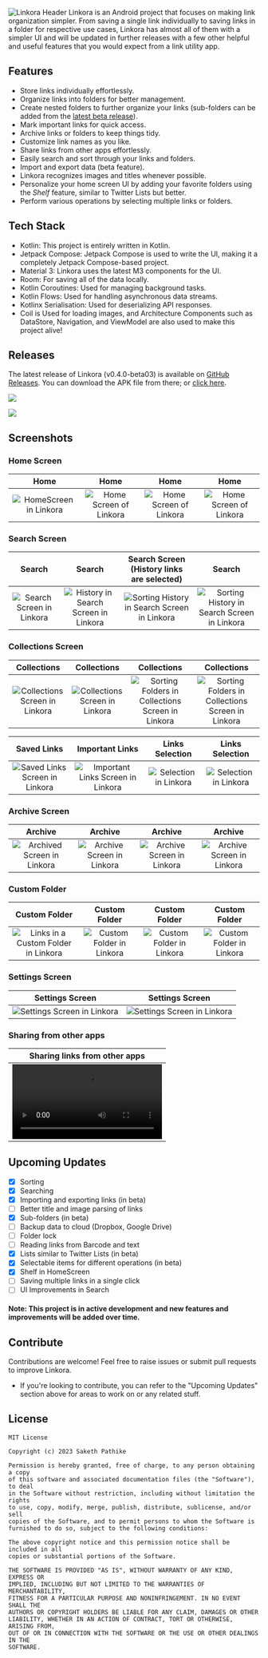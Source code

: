 ![Linkora Header](https://github.com/sakethpathike/Linkora/assets/83284398/08e63d01-c767-4e85-a7d2-1e605697e76d)
Linkora is an Android project that focuses on making link organization simpler. From saving a single link individually to saving links in a folder for respective use cases, Linkora has almost all of them with a simpler UI and will be updated in further releases with a few other helpful and useful features that you would expect from a link utility app.

## Features

- Store links individually effortlessly.
- Organize links into folders for better management.
- Create nested folders to further organize your links (sub-folders can be added from
  the [latest beta release](https://github.com/sakethpathike/Linkora/releases/tag/release-v0.4.0-beta03)).
- Mark important links for quick access.
- Archive links or folders to keep things tidy.
- Customize link names as you like.
- Share links from other apps effortlessly.
- Easily search and sort through your links and folders.
- Import and export data (beta feature).
- Linkora recognizes images and titles whenever possible.
- Personalize your home screen UI by adding your favorite folders using the *Shelf* feature, similar
  to Twitter Lists but better.
- Perform various operations by selecting multiple links or folders.

## Tech Stack

- Kotlin: This project is entirely written in Kotlin.
- Jetpack Compose: Jetpack Compose is used to write the UI, making it a completely Jetpack
  Compose-based project.
- Material 3: Linkora uses the latest M3 components for the UI.
- Room: For saving all of the data locally.
- Kotlin Coroutines: Used for managing background tasks.
- Kotlin Flows: Used for handling asynchronous data streams.
- Kotlinx Serialisation: Used for deserializing API responses.
- Coil is Used for loading images, and Architecture Components such as DataStore, Navigation, and
  ViewModel are also used to make this project alive!

## Releases

The latest release of Linkora (v0.4.0-beta03) is available
on [GitHub Releases](https://github.com/sakethpathike/Linkora/releases/tag/release-v0.4.0-beta03).
You can download the APK file from there;
or [click here](https://github.com/sakethpathike/Linkora/releases/download/release-v0.4.0-beta03/Linkora-v0.4.0-beta03.apk).

[<img  src="https://img.shields.io/github/downloads/sakethpathike/linkora/latest/total?style=for-the-badge&logo=github&label=Download%20v0.4.0-beta03%20APK&link=https%3A%2F%2Fgithub.com%2Fsakethpathike%2FLinkora%2Freleases%2Fdownload%2Frelease-v0.4.0-beta03%2FLinkora-v0.4.0-beta03.apk"/>](https://github.com/sakethpathike/Linkora/releases/download/release-v0.4.0-beta03/Linkora-v0.4.0-beta03.apk)

[<img src="https://img.shields.io/github/downloads/sakethpathike/linkora/latest/total?style=for-the-badge&logo=github&label=v0.4.0-beta03%20release%20notes&link=https%3A%2F%2Fgithub.com%2Fsakethpathike%2FLinkora%2Freleases%2Ftag%2Frelease-v0.4.0-beta03">](https://github.com/sakethpathike/Linkora/releases/tag/release-v0.4.0-beta03)

## Screenshots

### Home Screen

|                                                          Home                                                           |                                                           Home                                                           |                                                           Home                                                           |                                                           Home                                                           |
|:-----------------------------------------------------------------------------------------------------------------------:|:------------------------------------------------------------------------------------------------------------------------:|:------------------------------------------------------------------------------------------------------------------------:|:------------------------------------------------------------------------------------------------------------------------:|
| ![HomeScreen in Linkora](https://github.com/sakethpathike/Linkora/assets/83284398/05da8d1e-51e6-4fb2-8a15-f853973c0e1a) | ![Home Screen of Linkora](https://github.com/sakethpathike/Linkora/assets/83284398/313b38ca-21dc-498c-af2e-ccbbe5c739d7) | ![Home Screen of Linkora](https://github.com/sakethpathike/Linkora/assets/83284398/ae8d6477-9882-4923-927f-1f0fb351bd55) | ![Home Screen of Linkora](https://github.com/sakethpathike/Linkora/assets/83284398/307fcae0-679f-4a6e-9b9e-5245a5f751ff) |

### Search Screen

|                                                           Search                                                           |                                                                Search                                                                 |                                                  Search Screen  (History links are selected)                                                  |                                                                    Search                                                                     |
|:--------------------------------------------------------------------------------------------------------------------------:|:-------------------------------------------------------------------------------------------------------------------------------------:|:---------------------------------------------------------------------------------------------------------------------------------------------:|:---------------------------------------------------------------------------------------------------------------------------------------------:|
| ![Search Screen in Linkora](https://github.com/sakethpathike/Linkora/assets/83284398/f3902502-acfe-4f58-9e76-eb4aaa002b3c) | ![History in Search Screen in Linkora](https://github.com/sakethpathike/Linkora/assets/83284398/469e9e11-c935-48f3-b797-44e8203973ca) | ![Sorting History in Search Screen in Linkora](https://github.com/sakethpathike/Linkora/assets/83284398/0dfac08a-e544-4f5b-b87b-900e2c383823) | ![Sorting History in Search Screen in Linkora](https://github.com/sakethpathike/Linkora/assets/83284398/d455303b-8e9b-421f-808e-e98672840d9c) |

### Collections Screen

|                                                           Collections                                                           |                                                           Collections                                                           |                                                                    Collections                                                                     |                                                                    Collections                                                                     |
|:-------------------------------------------------------------------------------------------------------------------------------:|:-------------------------------------------------------------------------------------------------------------------------------:|:--------------------------------------------------------------------------------------------------------------------------------------------------:|:--------------------------------------------------------------------------------------------------------------------------------------------------:|
| ![Collections Screen in Linkora](https://github.com/sakethpathike/Linkora/assets/83284398/668e9f4e-60cc-4d28-b04f-a4845c8a49f5) | ![Collections Screen in Linkora](https://github.com/sakethpathike/Linkora/assets/83284398/f255c301-9a2c-4d44-a94e-f5c500a1510b) | ![Sorting Folders in Collections Screen in Linkora](https://github.com/sakethpathike/Linkora/assets/83284398/c569aecc-70e4-41e8-9202-cadf1b4ca8c2) | ![Sorting Folders in Collections Screen in Linkora](https://github.com/sakethpathike/Linkora/assets/83284398/818e4d32-feb5-4c09-9946-9a71b4372a50) |

|                                                           Saved Links                                                           |                                                           Important Links                                                           |                                                    Links Selection                                                     |                                                    Links Selection                                                     |
|:-------------------------------------------------------------------------------------------------------------------------------:|:-----------------------------------------------------------------------------------------------------------------------------------:|:----------------------------------------------------------------------------------------------------------------------:|:----------------------------------------------------------------------------------------------------------------------:|
| ![Saved Links Screen in Linkora](https://github.com/sakethpathike/Linkora/assets/83284398/b1bab3ac-57d3-4ed9-86f4-df6b623b480e) | ![Important Links Screen in Linkora](https://github.com/sakethpathike/Linkora/assets/83284398/73838d98-6fda-42d1-a954-73c4f16b5e98) | ![Selection in Linkora](https://github.com/sakethpathike/Linkora/assets/83284398/4a16bf68-410a-4c5a-86d0-11db86764429) | ![Selection in Linkora](https://github.com/sakethpathike/Linkora/assets/83284398/8d081299-993f-4eeb-ab9d-63a64d4deeef) |

### Archive Screen

|                                                           Archive                                                            |                                                           Archive                                                           |                                                           Archive                                                           |                                                           Archive                                                           |
|:----------------------------------------------------------------------------------------------------------------------------:|:---------------------------------------------------------------------------------------------------------------------------:|:---------------------------------------------------------------------------------------------------------------------------:|:---------------------------------------------------------------------------------------------------------------------------:|
| ![Archived Screen in Linkora](https://github.com/sakethpathike/Linkora/assets/83284398/248d813c-be2b-454c-b90a-43b293478ff9) | ![Archive Screen in Linkora](https://github.com/sakethpathike/Linkora/assets/83284398/8046556f-8e8a-4ec5-b712-259323f346e8) | ![Archive Screen in Linkora](https://github.com/sakethpathike/Linkora/assets/83284398/5093cf00-ce59-4e24-92e6-c189cb8f65d4) | ![Archive Screen in Linkora](https://github.com/sakethpathike/Linkora/assets/83284398/fc9acf73-4cbe-45e1-bc3e-e7c15855d9f7) |

### Custom Folder

|                                                             Custom Folder                                                             |                                                       Custom Folder                                                        |                                                       Custom Folder                                                        |                                                       Custom Folder                                                        |
|:-------------------------------------------------------------------------------------------------------------------------------------:|:--------------------------------------------------------------------------------------------------------------------------:|:--------------------------------------------------------------------------------------------------------------------------:|:--------------------------------------------------------------------------------------------------------------------------:|
| ![Links in a Custom Folder in Linkora](https://github.com/sakethpathike/Linkora/assets/83284398/ce577c90-62fa-476d-ac46-05d38ec1557c) | ![Custom Folder in Linkora](https://github.com/sakethpathike/Linkora/assets/83284398/207c06b3-13b7-4bd4-8b61-9ad03d723741) | ![Custom Folder in Linkora](https://github.com/sakethpathike/Linkora/assets/83284398/851e9c95-0300-4d99-9df0-c6f1165f6e69) | ![Custom Folder in Linkora](https://github.com/sakethpathike/Linkora/assets/83284398/56708dca-78c6-4d12-be65-b9dacb51ce60) |

### Settings Screen

|                                                       Settings Screen                                                        |                                                       Settings Screen                                                        |
|:----------------------------------------------------------------------------------------------------------------------------:|:----------------------------------------------------------------------------------------------------------------------------:|
| ![Settings Screen in Linkora](https://github.com/sakethpathike/Linkora/assets/83284398/63a046ae-4c40-482b-9a48-23ebc4497e43) | ![Settings Screen in Linkora](https://github.com/sakethpathike/Linkora/assets/83284398/36dee10a-8058-43d0-9d85-4f7b438ddc28) |

### Sharing from other apps

|                                                          Sharing links from other apps                                                          |
|:-----------------------------------------------------------------------------------------------------------------------------------------------:|
| <video src="https://github-production-user-asset-6210df.s3.amazonaws.com/83284398/291981034-085c7d3f-e4f2-4466-9b13-639451846233.webm"></video> |

## Upcoming Updates

- [x] Sorting
- [x] Searching
- [x] Importing and exporting links (in beta)
- [ ] Better title and image parsing of links
- [x] 
  Sub-folders (in beta)
- [ ] Backup data to cloud (Dropbox, Google Drive)
- [ ] Folder lock
- [ ] Reading links from Barcode and text
- [x] Lists similar to Twitter Lists (in beta)
- [x] Selectable items for different operations (in beta)
- [x] Shelf in HomeScreen
- [ ] Saving multiple links in a single click
- [ ] UI Improvements in Search

#### Note: This project is in active development and new features and improvements will be added over time.

## Contribute

Contributions are welcome! Feel free to raise issues or submit pull requests to improve Linkora.

- If you're looking to contribute, you can refer to the "Upcoming Updates" section above for areas to work on or any related stuff.

## License

```
MIT License

Copyright (c) 2023 Saketh Pathike

Permission is hereby granted, free of charge, to any person obtaining a copy
of this software and associated documentation files (the "Software"), to deal
in the Software without restriction, including without limitation the rights
to use, copy, modify, merge, publish, distribute, sublicense, and/or sell
copies of the Software, and to permit persons to whom the Software is
furnished to do so, subject to the following conditions:

The above copyright notice and this permission notice shall be included in all
copies or substantial portions of the Software.

THE SOFTWARE IS PROVIDED "AS IS", WITHOUT WARRANTY OF ANY KIND, EXPRESS OR
IMPLIED, INCLUDING BUT NOT LIMITED TO THE WARRANTIES OF MERCHANTABILITY,
FITNESS FOR A PARTICULAR PURPOSE AND NONINFRINGEMENT. IN NO EVENT SHALL THE
AUTHORS OR COPYRIGHT HOLDERS BE LIABLE FOR ANY CLAIM, DAMAGES OR OTHER
LIABILITY, WHETHER IN AN ACTION OF CONTRACT, TORT OR OTHERWISE, ARISING FROM,
OUT OF OR IN CONNECTION WITH THE SOFTWARE OR THE USE OR OTHER DEALINGS IN THE
SOFTWARE.
```